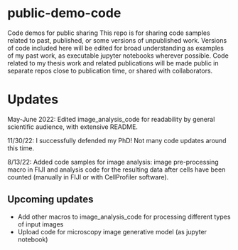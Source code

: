 # public-demo-code
Code demos for public sharing
This repo is for sharing code samples related to past, published, or some versions of unpublished work. Versions of code included here will be edited for broad understanding as examples of my past work, as executable jupyter notebooks wherever possible. Code related to my thesis work and related publications will be made public in separate repos close to publication time, or shared with collaborators.

# Updates
May-June 2022: Edited image_analysis_code for readability by general scientific audience, with extensive README.

11/30/22: I successfully defended my PhD! Not many code updates around this time.

8/13/22: Added code samples for image analysis: image pre-processing macro in FIJI and analysis code for the resulting data after cells have been counted (manually in FIJI or with CellProfiler software).

## Upcoming updates
- Add other macros to image_analysis_code for processing different types of input images
- Upload code for microscopy image generative model (as jupyter notebook)
